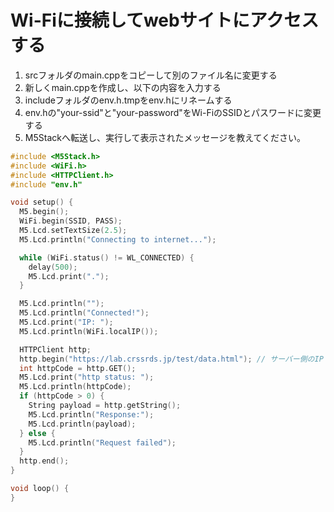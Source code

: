 # Wi-Fiに接続してwebサイトにアクセスする

1. srcフォルダのmain.cppをコピーして別のファイル名に変更する
2. 新しくmain.cppを作成し、以下の内容を入力する
3. includeフォルダのenv.h.tmpをenv.hにリネームする
4. env.hの"your-ssid"と"your-password"をWi-FiのSSIDとパスワードに変更する
5. M5Stackへ転送し、実行して表示されたメッセージを教えてください。

```cpp
#include <M5Stack.h>
#include <WiFi.h>
#include <HTTPClient.h>
#include "env.h"

void setup() {
  M5.begin();
  WiFi.begin(SSID, PASS);
  M5.Lcd.setTextSize(2.5);
  M5.Lcd.println("Connecting to internet...");

  while (WiFi.status() != WL_CONNECTED) {
    delay(500);
    M5.Lcd.print(".");
  }

  M5.Lcd.println("");
  M5.Lcd.println("Connected!");
  M5.Lcd.print("IP: ");
  M5.Lcd.println(WiFi.localIP());

  HTTPClient http;
  http.begin("https://lab.crssrds.jp/test/data.html"); // サーバー側のIP
  int httpCode = http.GET();
  M5.Lcd.print("http status: ");
  M5.Lcd.println(httpCode);
  if (httpCode > 0) {
    String payload = http.getString();
    M5.Lcd.println("Response:");
    M5.Lcd.println(payload);
  } else {
    M5.Lcd.println("Request failed");
  }
  http.end();
}

void loop() {
}
```